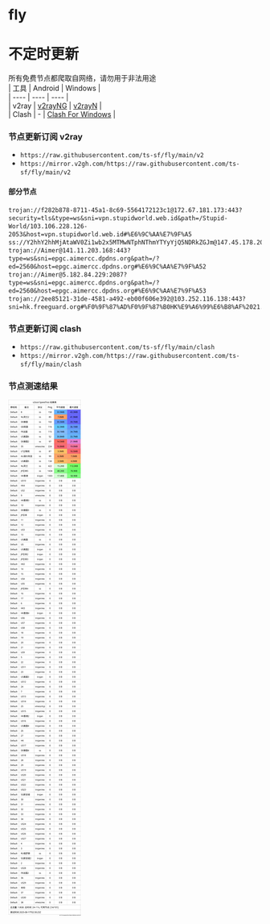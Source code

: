 # fly
# 不定时更新
所有免费节点都爬取自网络，请勿用于非法用途  
|  工具  | Android  | Windows  |  
|  ----  | ----   | ----  |  
| v2ray  | [v2rayNG](https://github.com/2dust/v2rayNG/releases) | [v2rayN](https://github.com/2dust/v2rayN/releases) |  
| Clash  | - | [Clash For Windows](https://github.com/2dust/clashN/releases) | 
  
### 节点更新订阅  v2ray
- `https://raw.githubusercontent.com/ts-sf/fly/main/v2`  
- `https://mirror.v2gh.com/https://raw.githubusercontent.com/ts-sf/fly/main/v2`  

#### 部分节点  
``` 
trojan://f282b878-8711-45a1-8c69-5564172123c1@172.67.181.173:443?security=tls&type=ws&sni=vpn.stupidworld.web.id&path=/Stupid-World/103.106.228.126-2053&host=vpn.stupidworld.web.id#%E6%9C%AA%E7%9F%A5
ss://Y2hhY2hhMjAtaWV0Zi1wb2x5MTMwNTphNThmYTYyYjQ5NDRkZGJm@147.45.178.200:57456#%F0%9F%87%A9%F0%9F%87%AADE%E5%BE%B7%E5%9B%BD2%20687.7KB%2Fs
trojan://Aimer@141.11.203.168:443?type=ws&sni=epgc.aimercc.dpdns.org&path=/?ed=2560&host=epgc.aimercc.dpdns.org#%E6%9C%AA%E7%9F%A52
trojan://Aimer@5.182.84.229:2087?type=ws&sni=epgc.aimercc.dpdns.org&path=/?ed=2560&host=epgc.aimercc.dpdns.org#%E6%9C%AA%E7%9F%A53
trojan://2ee85121-31de-4581-a492-eb00f606e392@103.252.116.138:443?sni=hk.freeguard.org#%F0%9F%87%AD%F0%9F%87%B0HK%E9%A6%99%E6%B8%AF%2021.9KB%2Fs
```
### 节点更新订阅  clash
- `https://raw.githubusercontent.com/ts-sf/fly/main/clash`  
- `https://mirror.v2gh.com/https://raw.githubusercontent.com/ts-sf/fly/main/clash`  

### 节点测速结果
![image](traffic.png)
